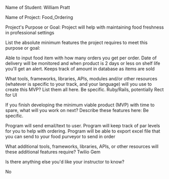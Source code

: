 Name of Student: William Pratt

Name of Project: Food_Ordering

Project's Purpose or Goal: Project will help with maintaining food freshness in professional settings 

List the absolute minimum features the project requires to meet this purpose or goal: 

Able to input food item with how many orders you get per order. Date of delivery will be monitored and when product is 2 days or less on shelf life you'll get an alert. Keeps track of amount in database as items are sold

What tools, frameworks, libraries, APIs, modules and/or other resources (whatever is specific to your track, and your language) will you use to create this MVP? List them all here. Be specific.
Ruby/Rails, potentially Rect for UI

If you finish developing the minimum viable product (MVP) with time to spare, what will you work on next? Describe these features here: Be specific.

Program will send email/text to user. Program will keep track of par levels for you to help with ordering. Program will be able to export excel file that you can send to your food purveyor to send in order

What additional tools, frameworks, libraries, APIs, or other resources will these additional features require?
Twilio Gem

Is there anything else you'd like your instructor to know?

No